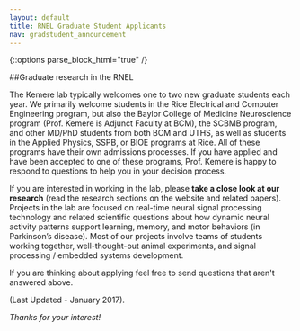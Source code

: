 ```yaml
---
layout: default
title: RNEL Graduate Student Applicants
nav: gradstudent_announcement
---
```


{::options parse_block_html="true" /}

<div class="jumbotron">
##Graduate research in the RNEL

The Kemere lab typically welcomes one to two new graduate students each year.
We primarily welcome students in the Rice Electrical and Computer
Engineering program, but also the Baylor College of Medicine Neuroscience program (Prof. Kemere
is Adjunct Faculty at BCM), the SCBMB program, and other MD/PhD students from both BCM and
UTHS, as well as students in the Applied Physics, SSPB, or BIOE programs at Rice.
All of these programs have their own admissions processes. If you have applied
and have been accepted to one of these programs, Prof. Kemere is happy to respond to questions
to help you in your decision process.

If you are interested in working in the lab, please **take a close look at our
research** (read the research sections on the website and related papers).
Projects in the lab are focused on real-time neural signal processing
technology and related scientific questions about how dynamic neural activity
patterns support learning, memory, and motor behaviors (in Parkinson’s
disease). Most of our projects involve teams of students working together,
well-thought-out animal experiments, and signal processing / embedded systems
development. 

If you are thinking about applying feel free to send questions that aren't answered above.

(Last Updated - January 2017).

_Thanks for your interest!_

</div>
